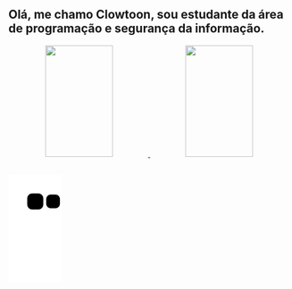 ## Olá, me chamo Clowtoon, sou estudante da área de programação e segurança da informação.
<div align="center">
  <a href="https://github.com/ClowToon">
  <img width="49%" height="200px"  src="https://github-readme-stats.vercel.app/api?username=ClowToon&show_icons=true&theme=tokyonight&include_all_commits=true&count_private=true"/>
<img  width="49%" height="200px" src="https://github-readme-stats-eight-theta.vercel.app/api/top-langs/?username=ClowToon&layout=compact&langs_count=5&theme=tokyonight&include_all_commits=true&count_private=true"/> 
</div>

  
  ##
 
<div> 
 
  ![Snake animation](https://github.com/rafaballerini/rafaballerini/blob/output/github-contribution-grid-snake.svg)
 
</div>

   
